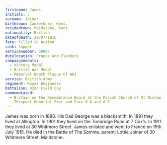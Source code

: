 ```yaml
---
firstname: James
initials: J
surname: Joiner
birthtown: Canterbury, Kent.
residedtown: Maidstone, Kent.
nationality: British
dateofdeath: 29/07/1916
fate: Killed in Action
rank: Sapper
servicenumber: 58897
dutylocation: France And Flanders
campaignmedals:
  - Victory Medal
  - British War Medal
  - Memorial Death Plaque Of WWI
service: British Army
regiment: Royal Engineers
battalion: 82nd Field Coy 
commemorated:
  - Britain on the Remembrance Board at the Parish Church of St Michael & All Angels, Maidstone
  - Thiepval Memorial Pier and Face 8 A and 8 D
---
```

James was born in 1880. His Dad George was a blacksmith. In 1891 they lived at Allington.  In 1901 they lived on the Tonbridge Road at 7 Cox’s.  In 1911 they lived at 30 Whitmore Street.  James enlisted and went to France on 19th July 1915. He died in the Battle of The Somme.
parent: Lottie Joiner of 30 Whitmore Street, Maidstone.


